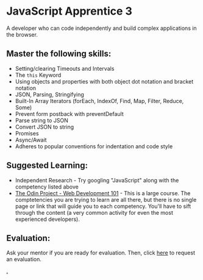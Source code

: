 # JavaScript Apprentice 3

A developer who can code independently and build complex applications in the browser.

## Master the following skills:

* Setting/clearing Timeouts and Intervals
* The `this` Keyword
* Using objects and properties with both object dot notation and bracket notation
* JSON, Parsing, Stringifying
* Built-In Array Iterators (forEach, IndexOf, Find, Map, Filter, Reduce, Some)
* Prevent form postback with preventDefault
* Parse string to JSON
* Convert JSON to string
* Promises
* Async/Await
* Adheres to popular conventions for indentation and code style

## Suggested Learning:

* Independent Research - Try googling "JavaScript" along with the competency listed above
* [The Odin Project - Web Development 101](https://www.theodinproject.com/) - This is a large course. The comptetencies you are trying to learn are all there, but there is no single page or link that will guide you to each competency. You'll have to sift through the content (a very common activity for even the most experienced developers).

## Evaluation:

Ask your mentor if you are ready for evaluation. Then, click [here](https://calendly.com/codex-academy/level-2-mastery-evaluation) to request an evaluation.

[.](level-2)